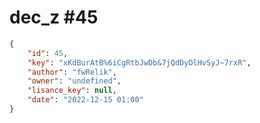 
# dec_z #45
                
```JSON
{
    "id": 45,
    "key": "xKdBurAtB%6iCgRtbJwDb&7jQdDyDlHvSyJ~7rxR",
    "author": "fwRelik",
    "owner": "undefined",
    "lisance_key": null,
    "date": "2022-12-15 01:00"
}
```
    